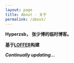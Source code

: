 ```yaml
---
layout: page
title: About - 关于
permalink: /about/
---
```


**Hyperzsb， 张少博的临时博客。**

**基于[LOFFER](https://fromendworld.github.io/LOFFER/document/)构建**

***Continually updating...***